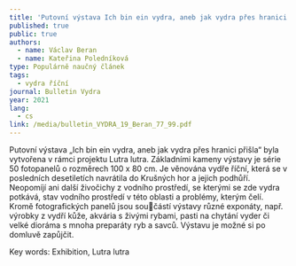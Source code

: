 ```yaml
---
title: 'Putovní výstava Ich bin ein vydra, aneb jak vydra přes hranici přišla'
published: true
public: true
authors:
  - name: Václav Beran
  - name: Kateřina Poledníková
type: Populárně naučný článek
tags:
  - vydra říční
journal: Bulletin Vydra
year: 2021
lang:
  - cs
link: /media/bulletin_VYDRA_19_Beran_77_99.pdf
---
```

Putovní výstava „Ich bin ein vydra, aneb jak vydra přes hranici přišla“ byla vytvořena v rámci projektu Lutra lutra. Základními kameny výstavy je série 50 fotopanelů o rozměrech 100 x 80 cm. Je věnována vydře říční, která se v posledních desetiletích navrátila do Krušných hor a jejich podhůří. Neopomíjí ani další živočichy z vodního prostředí, se kterými se zde vydra potkává, stav vodního prostředí v této oblasti a problémy, kterým čelí. Kromě fotografických panelů jsou součástí výstavy různé exponáty, např. výrobky z vydří kůže, akvária s živými rybami, pasti na chytání vyder či velké dioráma 
s mnoha preparáty ryb a savců. Výstavu je možné si po domluvě zapůjčit.

Key words: Exhibition, Lutra lutra
